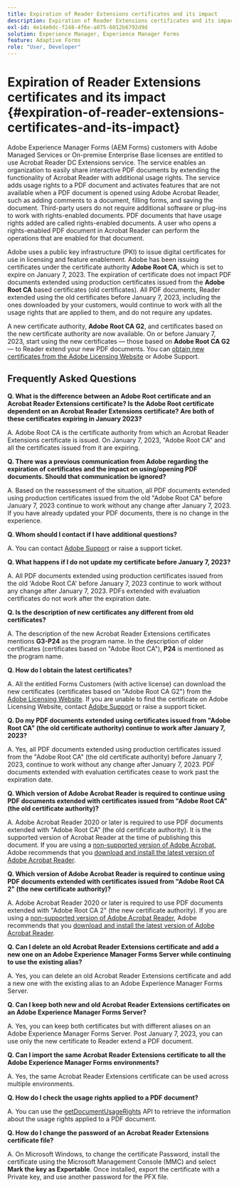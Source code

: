 ```yaml
---
title: Expiration of Reader Extensions certificates and its impact 
description: Expiration of Reader Extensions certificates and its impact 
exl-id: 4e14e0dc-f248-4f6e-a075-6012b6792d9d
solution: Experience Manager, Experience Manager Forms
feature: Adaptive Forms
role: "User, Developer"
---
```


# Expiration of Reader Extensions certificates and its impact {#expiration-of-reader-extensions-certificates-and-its-impact}

Adobe Experience Manager Forms (AEM Forms) customers with Adobe Managed Services or On-premise Enterprise Base licenses are entitled to use Acrobat Reader DC Extensions service. The service enables an organization to easily share interactive PDF documents by extending the functionality of Acrobat Reader with additional usage rights. The service adds usage rights to a PDF document and activates features that are not available when a PDF document is opened using Adobe Acrobat Reader, such as adding comments to a document, filling forms, and saving the document. Third-party users do not require additional software or plug-ins to work with rights-enabled documents. PDF documents that have usage rights added are called rights-enabled documents. A user who opens a rights-enabled PDF document in Acrobat Reader can perform the operations that are enabled for that document.

Adobe uses a public key infrastructure (PKI) to issue digital certificates for use in licensing and feature enablement. Adobe has been issuing certificates under the certificate authority **Adobe Root CA**, which is set to expire on January 7, 2023. The expiration of certificate does not impact PDF documents extended using production certificates issued from the **Adobe Root CA** based certificates (old certificates). All PDF documents, Reader extended using the old certificates before January 7, 2023, including the ones downloaded by your customers, would continue to work with all the usage rights that are applied to them, and do not require any updates.

A new certificate authority, **Adobe Root CA G2**, and certificates based on the new certificate authority are now available. On or before January 7, 2023, start using the new certificates —  those based on **Adobe Root CA G2** — to Reader extend your new PDF documents.  You can [obtain new certificates from the Adobe Licensing Website](https://licensing.adobe.com/) or Adobe Support.  

## Frequently Asked Questions

**Q. What is the difference between an Adobe Root certificate and an Acrobat Reader Extensions certificate? Is the Adobe Root certificate dependent on an Acrobat Reader Extensions certificate? Are both of these certificates expiring in January 2023?**

A. Adobe Root CA is the certificate authority from which an Acrobat Reader Extensions certificate is issued. On January 7, 2023, "Adobe Root CA" and all the certificates issued from it are expiring.

**Q. There was a previous communication from Adobe regarding the expiration of certificates and the impact on using/opening PDF documents. Should that communication be ignored?**

A. Based on the reassessment of the situation, all PDF documents extended using production certificates issued from the old "Adobe Root CA" before January 7, 2023 continue to work without any change after January 7, 2023. If you have already updated your PDF documents, there is no change in the experience.

**Q. Whom should I contact if I have additional questions?** 

A. You can contact [Adobe Support](https://experienceleague.adobe.com/?support-solution=Experience+Manager#support) or raise a support ticket. 

**Q. What happens if I do not update my certificate before January 7, 2023?** 

A. All PDF documents extended using production certificates issued from the old 'Adobe Root CA' before January 7, 2023 continue to work without any change after January 7, 2023. PDFs extended with evaluation certificates do not work after the expiration date.

**Q. Is the description of new certificates any different from old certificates?**

A. The description of the new Acrobat Reader Extensions certificates mentions **G3-P24** as the program name. In the description of older certificates (certificates based on "Adobe Root CA"), **P24** is mentioned as the program name.

**Q. How do I obtain the latest certificates?**

A. All the entitled Forms Customers (with active license) can download  the new certificates (certificates based on "Adobe Root CA G2") from the [Adobe Licensing Website](https://licensing.adobe.com/). If you are unable to find the certificate on Adobe Licensing Website, contact [Adobe Support](https://experienceleague.adobe.com/?support-solution=Experience+Manager&lang=en#support) or raise a support ticket.

**Q. Do my PDF documents extended using certificates issued from "Adobe Root CA" (the old certificate authority) continue to work after January 7, 2023?**

A. Yes, all PDF documents extended using production certificates issued from the "Adobe Root CA" (the old certificate authority) before January 7, 2023, continue to work without any change after January 7, 2023. PDF documents extended with evaluation certificates cease to work past the expiration date.

**Q. Which version of Adobe Acrobat Reader is required to continue using PDF documents extended with certificates issued from "Adobe Root CA" (the old certificate authority)?**

A. Adobe Acrobat Reader 2020 or later is required to use PDF documents extended with "Adobe Root CA" (the old certificate authority). It is the supported version of Acrobat Reader at the time of publishing this document. If you are using a [non-supported version of Adobe Acrobat](https://helpx.adobe.com/support/programs/eol-matrix.html), Adobe recommends that you [download and install the latest version of Adobe Acrobat Reader](https://get.adobe.com/reader/).

**Q. Which version of Adobe Acrobat Reader is required to continue using PDF documents extended with certificates issued from "Adobe Root CA 2" (the new certificate authority)?**

A. Adobe Acrobat Reader 2020 or later is required to use PDF documents extended with "Adobe Root CA 2" (the new certificate authority). If you are using a [non-supported version of Adobe Acrobat Reader](https://helpx.adobe.com/support/programs/eol-matrix.html), Adobe recommends that you [download and install the latest version of Adobe Acrobat Reader](https://get.adobe.com/reader/).

**Q. Can I delete an old Acrobat Reader Extensions certificate and add a new one on an Adobe Experience Manager Forms Server while continuing to use the existing alias?**

A. Yes, you can delete an old Acrobat Reader Extensions certificate and add a new one with the existing alias to an Adobe Experience Manager Forms Server.

**Q. Can I keep both new and old Acrobat Reader Extensions certificates on an Adobe Experience Manager Forms Server?**

A. Yes, you can keep both certificates but with different aliases on an Adobe Experience Manager Forms Server. Post January 7, 2023, you can use only the new certificate to Reader extend a PDF document.

**Q. Can I import the same Acrobat Reader Extensions certificate to all the Adobe Experience Manager Forms environments?**

A. Yes, the same Acrobat Reader Extensions certificate can be used across multiple environments.

**Q. How do I check the usage rights applied to a PDF document?**

A. You can use the [getDocumentUsageRights](https://experienceleague.adobe.com/docs/experience-manager-65/forms/developer-reference/programming-aem-forms-jee/java-api-quick-start-code-examples/acrobat-reader-dc-extensions-service.html?lang=en#quick-start-soap-mode-retrieving-credential-information-using-the-java-api) API to retrieve the information about the usage rights applied to a PDF document.

**Q. How do I change the password of an Acrobat Reader Extensions certificate file?**

A. On Microsoft Windows, to change the certificate Password, install the certificate using the Microsoft Management Console (MMC) and select **Mark the key as Exportable**. Once installed, export the certificate with a Private key, and use another password for the PFX file.


<!-- 
## Applying the certificates {#obtaning-and-applying-the-certificates} 

You can choose one of the following paths to apply latest certificates:

* [Updating certificates for an AEM Forms on JEE environment](#Updating-and-Applying-certificates-for-an-AEM-Forms-on-JEE-environment) 
* [Updating certificates for an AEM Forms on OSGi environment](#Updating-and-applying-certificates-for-an-AEM-Forms-on-OSGi-environment)

>[!NOTE]
>
>The document uses the term certificates and credentials interchangeably.

### Pre-requisites {#Pre-requisites}

Updating the certificates requires using actions available on AEM Forms administrator console and Reader Extension APIs provided by AEM Forms. The document is intended for users and administrators with knowledge of using Adobe Experience Manger Forms APIs. Before you start, ensure that: 

* the user has administrator rights on underlying AEM Forms environment. 
* the user has setup the [development environment](https://experienceleague.adobe.com/docs/experience-manager-65/developing/devtools/howto-projects-eclipse.html) and has access to it.
* [obtain the certificates](#obtain-the-certificates).


### Obtain the certificates {#obtain-the-certificates}

The Rights credential is delivered as a digital certificate that contains the public key, the private key, and the password used to access the credential.

If your organization purchases a production version of Reader Extensions, the production Rights credential is delivered by Adobe Licensing Website (LWS). A production Rights credential is unique to your organization and can enable the specific usage rights that you require.

If you obtained Reader Extensions through a partner or software provider who integrated Reader Extensions into their software, the Rights credential is provided to you by that partner who, in turn, receives this credential from Adobe.

>[!NOTE]
>
>The Rights credential cannot be used for typical document signing or assertion of identity. For these applications, you can use a self-sign certificate or acquire an identity certificate from a Certificate Authority (CA).

The following types of Rights credentials are available:

**Customer Evaluation**: A credential with a short validity period that is provided to customers who want to evaluate Reader Extensions. Usage rights applied to documents using this credential expire when the credential expires. This type of credential is valid only for two to three months.

**Production**: A credential with a long validity period that is provided to customers who purchased the full product. Production credentials are unique to each customer but can be installed on multiple systems.

If you have already used certificates to reader extend PDF files, download a production certificate from [Adobe Licensing Website (LWS)](https://licensing.adobe.com/).

### Applying certificates for an AEM Forms on JEE environment {#Updating-and-Applying-certificates-for-an-AEM-Forms-on-JEE-environment} 

Applying new certificates on AEM Forms on JEE stack requires importing new credentials and applying usage rights. You can use admin console to import credentials and AEM Forms Reader Extension APIs to apply usage rights. 

#### Import and configure credentials 

You can use the Trust Store Management pages to import a new credential. The Trust Store may contain more than one Reader Extensions credential. Designate one of those credentials as the default Reader Extensions credential. The default credential is used when a Workbench user is unable to determine which credential to use during process creation. These rules apply to default credentials:

* If you import a Reader Extensions credential and the Trust Store contains no other Reader Extensions credentials, it is set as the default.
* If you import a Reader Extensions credential with the Default option selected, the default type is removed from an existing default credential. The imported credential becomes the default.
* You cannot delete a default Reader Extensions credential. To delete the default credential, first set another credential as the default. An exception to this rule is that if there is only one credential, you can delete it even though it is the default.
* You cannot update a default Reader Extensions credential.

To import the credentials: 

1. In administration console, click Settings > Trust Store Management > Local Credentials.
1. Click Import and, under Trust Store Type, select Acrobat Reader DC extensions Credential.
1. (Optional) To indicate that this credential is the default credential to use with Acrobat Reader DC extensions, select Default.
1. In the Alias box, type an identifier for the credential. This identifier is used as the display name for the credential in Acrobat Reader DC extensions. This alias is also used to access the credential programmatically using the AEM forms SDK.
1. Click Choose File to locate the credential, type the password of the credential, and then click OK.

If the error message "Failed to import credential due to either incorrect file format, or incorrect password" appears, verify that the password is valid.

You can also import and delete credentials programmatically. (See [Programming with AEM forms](../../developing/credentials.md).)

<!-- ### Remove usage rights from existing rights-enabled PDF documents

Remove usage rights from existing rights-enabled PDF documents before applying usage rights with latest credentials. AEM Forms on JEE provides APIs to remove usage rights. For detailed instructions, see [Removing Usage Rights from PDF Documents](../../developing/assigning-usage-rights.md#removing-usage-rights-from-pdf-documents).

To remove usage rights for AEM Forms on JEE processes developed in Workbench, see [Workbench Help](https://helpx.adobe.com/content/dam/help/en/experience-manager/6-5/forms/pdf/WorkbenchHelp.pdf). 

#### Apply the usage rights to PDF documents 

After importing new credentials, you can apply usage rights to PDF documents using the Acrobat Reader DC extensions Java Client API and web service.  For details, see [Applying Usage Rights to PDF Documents](../../developing/assigning-usage-rights.md#applying-usage-rights-to-pdf-documents). 


### Applying certificates for an AEM Forms on OSGi environment {#Updating-and-applying-certificates-for-an-AEM-Forms-on-OSGi-environment}

Applying new certificates on AEM Forms on OSGi stack requires importing new credentials and applying usage rights. You can use admin console to import credentials and AEM Forms Reader Extension APIs to apply usage rights. 

#### Import credentials {#Import-credentials}

In an AEM Forms on OSGi environment, a Reader Extension credential is associated with fd-service user. Before adding credentials for fd-user key store, perform the following steps to create a key store: 

1. Log in to your AEM Author instance as an Administrator.
1. Go to **[!UICONTROL Tools]**> **[!UICONTROL Security]**>**[!UICONTROL Users]**.
1. Scroll down the list of users until you find fd-service user account.
1. Click **[!UICONTROL fd-service]** user.
1. Click keystore tab.
1. Click **[!UICONTROL Create KeyStore]**.
1. Set the KeyStore Access Password and save your settings to create the KeyStore password.

After creating the key-store, add credentials to fd-service user. The following video explains the steps: 

>[!VIDEO](https://images-tv.adobe.com/mpcv3/5577/8db8e554-f04b-4fae-8108-b9b5e0eb03ad_1627925794.854x480at800_h264.mp4)

The following command list the details of the pfx file. Before running the command, navigate to the directory that contains the .pfx file.

`keytool -v -list -storetype pkcs12 -keystore [name of your .pfx file]`

For example, keytool -v -list -storetype pkcs12 -keystore 1005566.pfx where 1005566.pfx is the name of my pfx file

<!-- ### Remove usage rights from existing rights-enabled PDF documents

Remove usage rights from existing rights-enabled PDF documents before applying usage rights with latest credentials. You can remove the usage rights for a document by invoking the removeUsageRights API from within the docAssuranceServiceAPI. For detailed information, see [Remove Usage Rights](/help/forms/using/aem-document-services-programmatically.md#removing-usage-rights) document.

#### Apply the usage rights to PDF documents 

To apply usage rights in an AEM Forms on OSGi environment, Create custom OSGi service to usage rights to the documents. You can also create a servlet with a POST method to return the reader extended PDF to the user. For detailed instructions, see [Applying Reader Extensions](https://experienceleague.adobe.com/docs/experience-manager-learn/forms/document-services/apply-reader-extension-rights-to-pdf.html).  -->
